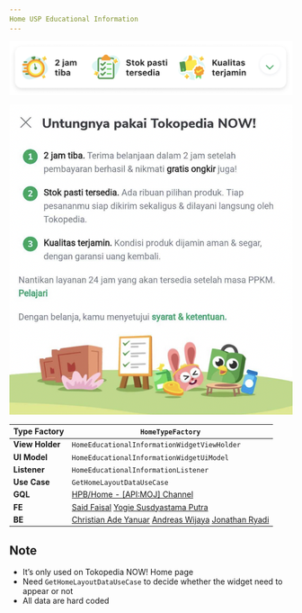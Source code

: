 ```yaml
---
Home USP Educational Information
---
```

![](res/home_usp_educational_information.png)

![](res/home_usp_educational_information_bottomsheet.png)

| **Type Factory** | `HomeTypeFactory` |
| --- | --- |
| **View Holder** | `HomeEducationalInformationWidgetViewHolder` |
| **UI Model** | `HomeEducationalInformationWidgetUiModel` |
| **Listener** | `HomeEducationalInformationListener` |
| **Use Case** | `GetHomeLayoutDataUseCase` |
| **GQL** | [HPB/Home - [API:MOJ] Channel](/wiki/spaces/HP/pages/381550603)  |
| **FE** | [Said Faisal](https://tokopedia.atlassian.net/wiki/people/5e25eee0ee264b0e745862c3?ref=confluence) [Yogie Susdyastama Putra](https://tokopedia.atlassian.net/wiki/people/5c6bf2e6f1a05835f933bf30?ref=confluence) |
| **BE** | [Christian Ade Yanuar](https://tokopedia.atlassian.net/wiki/people/5c370a28ff324728a1da77c4?ref=confluence) [Andreas Wijaya](https://tokopedia.atlassian.net/wiki/people/5c37093fad984b52108580ac?ref=confluence) [Jonathan Ryadi](https://tokopedia.atlassian.net/wiki/people/5c370a241c6a692feab9a87e?ref=confluence) |

## **Note**

- It’s only used on Tokopedia NOW! Home page
- Need `GetHomeLayoutDataUseCase` to decide whether the widget need to appear or not
- All data are hard coded

